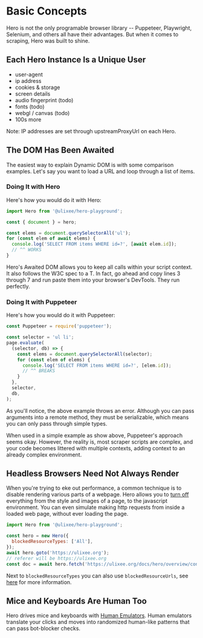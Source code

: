 # Basic Concepts

Hero is not the only programable browser library -- Puppeteer, Playwright, Selenium, and others all have their advantages. But when it comes to scraping, Hero was built to shine.

## Each Hero Instance Is a Unique User

- user-agent
- ip address
- cookies & storage
- screen details
- audio fingerprint (todo)
- fonts (todo)
- webgl / canvas  (todo)
- 100s more

Note: IP addresses are set through upstreamProxyUrl on each Hero.

## The DOM Has Been Awaited

The easiest way to explain Dynamic DOM is with some comparison examples. Let's say you want to load a URL and loop through a list of items.

### Doing It with Hero

Here's how you would do it with Hero:

```js
import Hero from '@ulixee/hero-playground';

const { document } = hero;

const elems = document.querySelectorAll('ul');
for (const elem of await elems) {
  console.log('SELECT FROM items WHERE id=?', [await elem.id]);
  // ^^ WORKS
}
```

Hero's Awaited DOM allows you to keep all calls within your script context. It also follows the W3C spec to a T. In fact, go ahead and copy lines 3 through 7 and run paste them into your browser's DevTools. They run perfectly.

### Doing It with Puppeteer

Here's how you would do it with Puppeteer:

```js
const Puppeteer = require('puppeteer');

const selector = 'ul li';
page.evaluate(
  (selector, db) => {
    const elems = document.querySelectorAll(selector);
    for (const elem of elems) {
      console.log('SELECT FROM items WHERE id=?', [elem.id]);
      // ^^ BREAKS
    }
  },
  selector,
  db,
);
```

As you'll notice, the above example throws an error. Although you can pass arguments into a remote method, they must be serializable, which means you can only pass through simple types.

When used in a simple example as show above, Puppeteer's approach seems okay. However, the reality is, most scraper scripts are complex, and your code becomes littered with multiple contexts, adding context to an already complex environment.

## Headless Browsers Need Not Always Render

When you're trying to eke out performance, a common technique is to disable rendering various parts of a webpage. Hero allows you to [turn off](../overview/configuration.md#blocked-resources) everything from the style and images of a page, to the javascript environment. You can even simulate making http requests from inside a loaded web page, without ever loading the page.

```js
import Hero from '@ulixee/hero-playground';

const hero = new Hero({
  blockedResourceTypes: ['All'],
});
await hero.goto('https://ulixee.org');
// referer will be https://ulixee.org
const doc = await hero.fetch('https://ulixee.org/docs/hero/overview/configuration');
```

Next to `blockedResourceTypes` you can also use `blockedResourceUrls`,
see [here](../overview/configuration.md#blocked-urls) for more information.

## Mice and Keyboards Are Human Too

Hero drives mice and keyboards with [Human Emulators](https://github.com/ulixee/hero/tree/main/plugins/default-human-emulator). Human emulators translate your clicks and moves into randomized human-like patterns that can pass bot-blocker checks.
